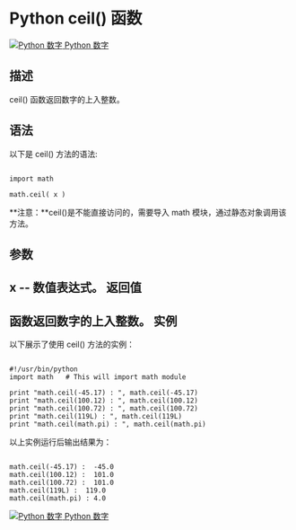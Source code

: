 Python  ceil() 函数
=================

 [![Python 数字](../images/up.gif)
 Python 数字](python-numbers.html)


  描述
--

 ceil() 函数返回数字的上入整数。

  语法
--

 以下是 ceil() 方法的语法:

 
```

import math

math.ceil( x )

```

 **注意：**ceil()是不能直接访问的，需要导入 math 模块，通过静态对象调用该方法。

  参数
--

 x -- 数值表达式。  返回值
---

 函数返回数字的上入整数。  实例
--

  以下展示了使用 ceil() 方法的实例： 

 
```

#!/usr/bin/python
import math   # This will import math module

print "math.ceil(-45.17) : ", math.ceil(-45.17)
print "math.ceil(100.12) : ", math.ceil(100.12)
print "math.ceil(100.72) : ", math.ceil(100.72)
print "math.ceil(119L) : ", math.ceil(119L)
print "math.ceil(math.pi) : ", math.ceil(math.pi)

```

  以上实例运行后输出结果为：

 
```

math.ceil(-45.17) :  -45.0
math.ceil(100.12) :  101.0
math.ceil(100.72) :  101.0
math.ceil(119L) :  119.0
math.ceil(math.pi) : 4.0

```

 [![Python 数字](../images/up.gif)
 Python 数字](python-numbers.html)